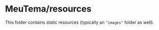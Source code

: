 # MeuTema/resources

This folder contains static resources (typically an `"images"` folder as well).
